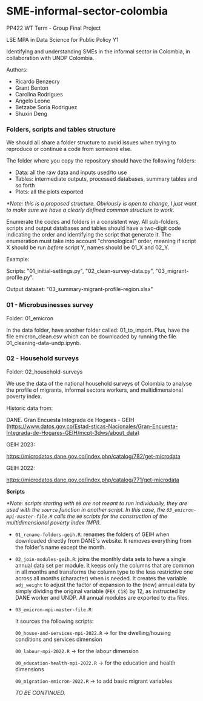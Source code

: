 # SME-informal-sector-colombia
PP422 WT Term - Group Final Project 

LSE MPA in Data Science for Public Policy Y1

Identifying and understanding SMEs in the informal sector in Colombia, in collaboration with UNDP Colombia.

Authors:
* Ricardo Benzecry
* Grant Benton
* Carolina Rodrigues
* Angelo Leone
* Betzabe Soria Rodriguez
* Shuxin Deng


### Folders, scripts and tables structure

We should all share a folder structure to avoid issues when trying to reproduce or continue a code from someone else.

The folder where you copy the repository should have the following folders:
* Data: all the raw data and inputs used/to use
* Tables: intermediate outputs, processed databases, summary tables and so forth
* Plots: all the plots exported
  
_*Note: this is a proposed structure. Obviously is open to change, I just want to make sure we have a clearly defined common structure to work._

Enumerate the codes and folders in a consistent way. All sub-folders, scripts and output databases and tables should have a two-digit code indicating the order and identifying the script that generate it. The enumeration must take into account "chronological" order, meaning if script X should be run _before_ script Y, names should be 01_X and 02_Y. 

Example: 

  Scripts: "01_initial-settings.py", "02_clean-survey-data.py", "03_migrant-profile.py".

  Output dataset: "03_summary-migrant-profile-region.xlsx"
  
  
### 01 - Microbusinesses survey
Folder: 01_emicron

In the data folder, have another folder called: 01_to_import. Plus, have the file emicron_clean.csv which can be downloaded by running the file 01_cleaning-data-undp.ipynb.

### 02 - Household surveys

Folder: 02_household-surveys

We use the data of the national household surveys of Colombia to analyse the profile of migrants, informal sectors workers,
and multidimensional poverty index.

Historic data from: 

DANE. Gran Encuesta Integrada de Hogares - GEIH
(https://www.datos.gov.co/Estad-sticas-Nacionales/Gran-Encuesta-Integrada-de-Hogares-GEIH/mcpt-3dws/about_data)

GEIH 2023:

https://microdatos.dane.gov.co/index.php/catalog/782/get-microdata

GEIH 2022:

https://microdatos.dane.gov.co/index.php/catalog/771/get-microdata

**Scripts**

_*Note: scripts starting with `00` are not meant to run individually, they are used with the `source` function in another script. In this case, the `03_emicron-mpi-master-file.R` calls the `00` scripts for the construction of the multidimensional poverty index (MPI)._

* `01_rename-folders-geih.R`: renames the folders of GEIH when downloaded directly from DANE's website. It removes everything from the folder's name except the month.

* `02_join-modules-geih.R`: joins the monthly data sets to have a single annual data set per module. It keeps only the columns that are common in all months and transforms the column type to the less restrictive one across all months (character) when is needed. It creates the variable `adj_weight` to adjust the factor of expansion to the (now) annual data by simply dividing the original variable (`FEX_C18`) by 12, as instructed by DANE worker and UNDP. All annual modules are exported to `dta` files.

* `03_emicron-mpi-master-file.R`: 
  
  It sources the following scripts:
  
  `00_house-and-services-mpi-2022.R` -> for the dwelling/housing conditions and services dimension

  `00_labour-mpi-2022.R` -> for the labour dimension

  `00_education-health-mpi-2022.R` -> for the education and health dimensions
 
  `00_migration-emicron-2022.R` -> to add basic migrant variables
  
  _TO BE CONTINUED._

